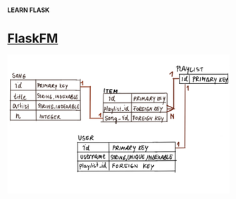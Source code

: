 #### LEARN FLASK

# [FlaskFM](https://www.codecademy.com/courses/learn-flask/projects/flask-database-music)

![songs schema](images/songs-schema.webp)
